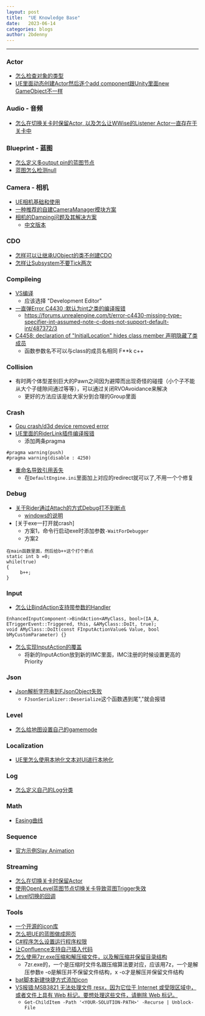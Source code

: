 ```yaml
---
layout: post
title:  "UE Knowledge Base"
date:   2023-06-14
categories: blogs
author: 2bdenny
---
```


---
### Actor
- [怎么检查对象的类型](https://forums.unrealengine.com/t/how-to-check-if-an-actor-is-from-a-certain-class/278582/5?u=2bdenny)
- [UE里面动态创建Actor然后逐个add component跟Unity里面new GameObject不一样](https://blog.csdn.net/qq_16756235/article/details/53157914)

### Audio - 音频
- [怎么在切换关卡时保留Actor, 以及怎么让WWise的Listener Actor一直存在于关卡中](https://www.cnblogs.com/lingchuL/p/14751703.html#5184301)

### Blueprint - 蓝图
- [怎么定义多output pin的蓝图节点](https://forums.unrealengine.com/t/how-to-define-a-function-with-multiple-return-values-as-blueprint-in-c/16934/3?u=2bdenny)
- [蓝图怎么检测null](https://forums.unrealengine.com/t/blueprints-null-actor/277986/2?u=2bdenny)

### Camera - 相机
- [UE相机基础和使用](https://zhuanlan.zhihu.com/p/564571102)
- [一种推荐的自建CameraManager模块方案](https://forums.unrealengine.com/t/setting-the-active-camera-on-an-aplayercontroller/417122/3?u=2bdenny)
- [相机的Damping问题及其解决方案](https://www.rorydriscoll.com/2016/03/07/frame-rate-independent-damping-using-lerp/)
  - [中文版本](https://zhuanlan.zhihu.com/p/630930384)

### CDO
- [怎样可以让继承UObject的类不创建CDO](https://forums.unrealengine.com/t/how-do-i-prevent-instances-of-uobjects-from-being-created-automatically/345850/2?u=2bdenny)
- [怎样让Subsystem不要Tick两次](https://forums.unrealengine.com/t/subsystem-tick-always-called-twice-per-frame-what-am-i-doing-wrong/695649/3?u=2bdenny)

### Compileing
- [VS编译]()
  - 应该选择 "Development Editor"
- [一直弹Error C4430 :默认为int之类的编译报错]()
  - https://forums.unrealengine.com/t/error-c4430-missing-type-specifier-int-assumed-note-c-does-not-support-default-int/487372/3
- [C4458: declaration of "InitialLocation" hides class member 声明隐藏了类成员](https://stackoverflow.com/a/67473926/4291968)
  - 函数参数名不可以与class的成员名相同 F**k c++

### Collision
- 有时两个体型差别巨大的Pawn之间因为避障而出现奇怪的碰撞（小个子不能从大个子缝隙间通过等等），可以通过关闭RVOAvoidance来解决
  - 更好的方法应该是给大家分到合理的Group里面

### Crash
- [Gpu crash/d3d device removed error](https://forums.unrealengine.com/t/gpu-crash-d3d-device-removed-error/514360/4?u=2bdenny)
- [UE里面的RiderLink插件编译报错]()
  - 添加两条pragma
```
#pragma warning(push)
#pragma warning(disable : 4250)
```
- [重命名导致引用丢失]()
  - 在`DefaultEngine.ini`里面加上对应的redirect就可以了,不用一个个修复

### Debug
- [关于Rider通过Attach的方式Debug打不到断点](https://youtrack.jetbrains.com/issue/RIDER-81241/Cannot-set-breakpoint-after-attaching-debugger-on-UE5?_gl=1*5aoigu*_ga*NzA1NzgxNTU2LjE2ODM2MjMxNDk.*_ga_9J976DJZ68*MTY4Njg4MTI5MC4xNS4xLjE2ODY4ODE0OTIuMC4wLjA.&_ga=2.191218026.1586200720.1686799260-705781556.1683623149#focus=Comments-27-6982283.0-0)
  - [windows的说明](https://social.msdn.microsoft.com/Forums/en-US/0de597fb-9496-4297-8e23-15fd24b998f5/quotattach-to-processquot-is-not-loading-more-than-500-dlls?forum=vsdebug)
- [关于exe一打开就crash]
  - 方案1，命令行启动exe时添加参数`-WaitForDebugger`
  - 方案2
```
在main函数里面，然后给b++这个打个断点
static int b =0;
while(true)
{
     b++;
}
```

### Input
- [怎么让BindAction支持带参数的Handler]()
```
EnhancedInputComponent->BindAction<AMyClass, bool>(IA_A, ETriggerEvent::Triggered, this, &AMyClass::DoIt, true);
void AMyClass::DoIt(const FInputActionValue& Value, bool bMyCustomParameter) {}
```
- [怎么实现InputAction的覆盖]()
  - 将新的InputAction放到新的IMC里面，IMC注册的时候设置更高的Priority

### Json
- [Json解析字符串到FJsonObject失败]()
  - `FJsonSerializer::Deserialize`这个函数遇到尾","就会报错

### Level
- [怎么给地图设置自己的gamemode](https://forums.unrealengine.com/t/change-a-map-game-mode/144690/2?u=shen_yuju)

### Localization
- [UE里怎么使用本地化文本对UI进行本地化](https://www.youtube.com/watch?v=QOjSnqVVVV8)

### Log
- [怎么定义自己的Log分类](https://forums.unrealengine.com/t/where-do-i-put-declare-log-category-extern/302371/3)

### Math
- [Easing曲线](https://github.com/noisecrime/Unity-EasingLibraryVisualisation)

### Sequence
- [官方示例Slay Animation](https://www.unrealengine.com/en-US/spotlights/mold3d-studio-to-share-slay-animated-content-sample-project-with-unreal-engine-community)

### Streaming
- [怎么在切换关卡时保留Actor](https://forums.unrealengine.com/t/keeping-actors-between-levels/3085?u=2bdenny)
- [使用OpenLevel蓝图节点切换关卡导致蓝图Trigger失效](https://forums.unrealengine.com/t/opening-level-with-trigger-not-working-on-overlap/508767/2?u=2bdenny)
- [Level切换的回调](https://forums.unrealengine.com/t/how-can-i-execute-code-immediately-after-loading-a-non-streaming-level/351320?u=2bdenny)

### Tools
- [一个开源的icon库](https://github.com/MahApps/MahApps.Metro.IconPacks)
- [怎么把UE的蓝图做成网页](https://blueprintue.com/)
- [C#程序怎么设置运行程序权限](https://philippsen.wordpress.com/tag/requestedexecutionlevel-manifest/)
- [让Confluence支持自己插入代码](https://marketplace.atlassian.com/apps/1215813/iframes-for-confluence?hosting=server&tab=support)
- [怎么使用7zr.exe压缩和解压缩文件，以及解压缩并保留目录结构]()
  - 7zr.exe的，一个是压缩时文件名跟压缩算法要对应，应该用7z，一个是解压参数e -o是解压并不保留文件结构，x -o才是解压并保留文件结构
- [bat脚本新建快捷方式添加icon](https://stackoverflow.com/a/59440537/4291968)
- [VS报错:MSB3821 无法处理文件 resx，因为它位于 Internet 或受限区域中，或者文件上具有 Web 标记。要想处理这些文件，请删除 Web 标记。]()
  - `Get-ChildItem -Path '<YOUR-SOLUTION-PATH>' -Recurse | Unblock-File`
